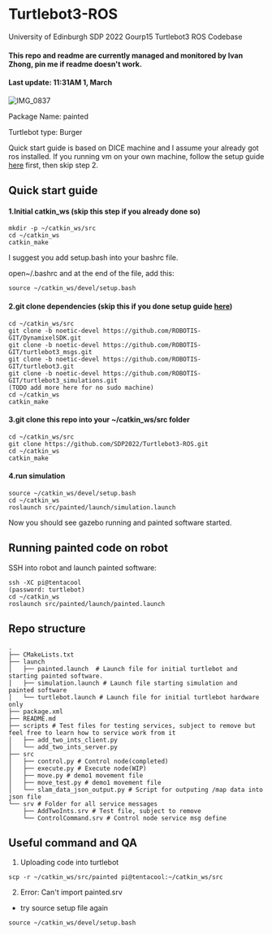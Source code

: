 # Turtlebot3-ROS
University of Edinburgh SDP 2022 Gourp15 Turtlebot3 ROS Codebase
#### This repo and readme are currently managed and monitored by Ivan Zhong, pin me if readme doesn't work.
#### Last update: 11:31AM 1, March

![IMG_0837](https://user-images.githubusercontent.com/16554153/156164482-addfe0e1-b855-40ec-a639-04a393f34f06.jpeg)


Package Name: painted

Turtlebot type: Burger

Quick start guide is based on DICE machine and I assume your already got ros installed.
If you running vm on your own machine, follow the setup guide [here](https://emanual.robotis.com/docs/en/platform/turtlebot3/quick-start/#pc-setup) first, then skip step 2.


## Quick start guide
#### 1.Initial catkin_ws (skip this step if you already done so)

```
mkdir -p ~/catkin_ws/src
cd ~/catkin_ws
catkin_make
```
I suggest you add setup.bash into your bashrc file.

open~/.bashrc and at the end of the file, add this:

```
source ~/catkin_ws/devel/setup.bash
```

#### 2.git clone dependencies (skip this if you done setup guide [here](https://emanual.robotis.com/docs/en/platform/turtlebot3/quick-start/#pc-setup))
```
cd ~/catkin_ws/src
git clone -b noetic-devel https://github.com/ROBOTIS-GIT/DynamixelSDK.git
git clone -b noetic-devel https://github.com/ROBOTIS-GIT/turtlebot3_msgs.git
git clone -b noetic-devel https://github.com/ROBOTIS-GIT/turtlebot3.git
git clone -b noetic-devel https://github.com/ROBOTIS-GIT/turtlebot3_simulations.git
(TODO add more here for no sudo machine)
cd ~/catkin_ws
catkin_make
```

#### 3.git clone this repo into your ~/catkin_ws/src folder
```
cd ~/catkin_ws/src
git clone https://github.com/SDP2022/Turtlebot3-ROS.git
cd ~/catkin_ws
catkin_make
```

#### 4.run simulation
```
source ~/catkin_ws/devel/setup.bash
cd ~/catkin_ws
roslaunch src/painted/launch/simulation.launch
```
Now you should see gazebo running and painted software started.

## Running painted code on robot
SSH into robot and launch painted software:
```
ssh -XC pi@tentacool
(password: turtlebot)
cd ~/catkin_ws
roslaunch src/painted/launch/painted.launch
```

## Repo structure

```
.
├── CMakeLists.txt
├── launch
│   ├── painted.launch  # Launch file for initial turtlebot and starting painted software.
│   ├── simulation.launch # Launch file starting simulation and painted software
│   └── turtlebot.launch # Launch file for initial turtlebot hardware only
├── package.xml
├── README.md
├── scripts # Test files for testing services, subject to remove but feel free to learn how to service work from it
│   ├── add_two_ints_client.py
│   └── add_two_ints_server.py
├── src
│   ├── control.py # Control node(completed)
│   ├── execute.py # Execute node(WIP)
│   ├── move.py # demo1 movement file
│   ├── move_test.py # demo1 movement file
│   └── slam_data_json_output.py # Script for outputing /map data into json file
└── srv # Folder for all service messages
    ├── AddTwoInts.srv # Test file, subject to remove
    └── ControlCommand.srv # Control node service msg define
```

## Useful command and QA
1. Uploading code into turtlebot
  ```
scp -r ~/catkin_ws/src/painted pi@tentacool:~/catkin_ws/src
  ```

2. Error: Can't import painted.srv

  - try source setup file again
  
  ```
source ~/catkin_ws/devel/setup.bash
  ```
